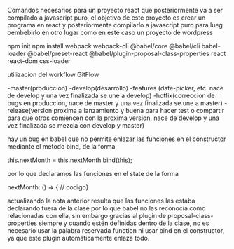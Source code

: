 Comandos necesarios para un proyecto react que posteriormente va a ser compilado a javascript puro, el objetivo de este proyecto es  crear un programa en react y posteriormente compilarlo a javascript puro para lueg oembebirlo en otro lugar  como en este caso un proyecto de wordpress

npm init
npm install webpack webpack-cli @babel/core @babel/cli babel-loader @babel/preset-react @babel/plugin-proposal-class-properties react react-dom css-loader

utilizacion del workflow GitFlow

-master(producción)
-develop(desarrollo)
-features (date-picker, etc. nace de develop y una vez finalizada se une a develop)
-hotfix(correccion de bugs en producción, nace de master y una vez finalizada se une a master)
-release(version proxima a lanzamiento y buena para hacer test o compartir para que otros comiencen con la proxima version, nace de develop y una vez finalizada se mezcla con develop y master)

hay un bug en babel que no permite enlazar las funciones en el constructor mediante el metodo bind, de la forma

this.nextMonth = this.nextMonth.bind(this);

por lo que declaramos las funciones en el state de la forma

nextMonth: () => { // codigo}

actualizando la nota anterior resulta que las funciones las estaba declarando fuera de la clase por lo que babel no las reconocia como relacionadas con ella, sin embargo gracias al plugin de proposal-class-properties siempre y cuando estén definidas dentro de la clase, no es necesario usar la palabra reservada function ni usar bind en el constructor, ya que este plugin automáticamente enlaza todo.